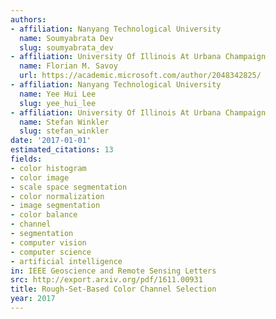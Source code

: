 ```yaml
---
authors:
- affiliation: Nanyang Technological University
  name: Soumyabrata Dev
  slug: soumyabrata_dev
- affiliation: University Of Illinois At Urbana Champaign
  name: Florian M. Savoy
  url: https://academic.microsoft.com/author/2048342825/
- affiliation: Nanyang Technological University
  name: Yee Hui Lee
  slug: yee_hui_lee
- affiliation: University Of Illinois At Urbana Champaign
  name: Stefan Winkler
  slug: stefan_winkler
date: '2017-01-01'
estimated_citations: 13
fields:
- color histogram
- color image
- scale space segmentation
- color normalization
- image segmentation
- color balance
- channel
- segmentation
- computer vision
- computer science
- artificial intelligence
in: IEEE Geoscience and Remote Sensing Letters
src: http://export.arxiv.org/pdf/1611.00931
title: Rough-Set-Based Color Channel Selection
year: 2017
---
```

